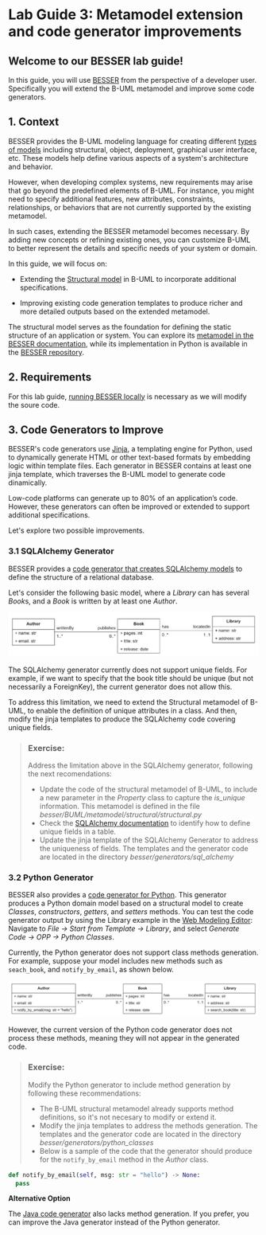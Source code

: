 # Lab Guide 3: Metamodel extension and code generator improvements

## Welcome to our BESSER lab guide!

In this guide, you will use [BESSER](https://github.com/BESSER-PEARL/BESSER.git) from the perspective of a developer user. Specifically you will extend the B-UML metamodel and improve some code generators.

## 1. Context

BESSER provides the B-UML modeling language for creating different [types of models](https://besser.readthedocs.io/en/latest/buml_language/model_types.html) including structural, object, deployment, graphical user interface, etc. These models help define various aspects of a system's architecture and behavior.

However, when developing complex systems, new requirements may arise that go beyond the predefined elements of B-UML. For instance, you might need to specify additional features, new attributes, constraints, relationships, or behaviors that are not currently supported by the existing metamodel.

In such cases, extending the BESSER metamodel becomes necessary. By adding new concepts or refining existing ones, you can customize B-UML to better represent the details and specific needs of your system or domain.

In this guide, we will focus on:

- Extending the [Structural model](https://besser.readthedocs.io/en/latest/buml_language/model_types/structural.html) in B-UML to incorporate additional specifications.

- Improving existing code generation templates to produce richer and more detailed outputs based on the extended metamodel.

The structural model serves as the foundation for defining the static structure of an application or system. You can explore its [metamodel in the BESSER documentation](https://besser.readthedocs.io/en/latest/buml_language/model_types/structural.html), while its implementation in Python is available in the [BESSER repository](https://github.com/BESSER-PEARL/BESSER/blob/master/besser/BUML/metamodel/structural/structural.py).

## 2. Requirements

For this lab guide, [running BESSER locally](https://besser.readthedocs.io/en/latest/installation.html#running-besser-locally) is necessary as we will modify the soure code.

## 3. Code Generators to Improve

BESSER's code generators use [Jinja](https://jinja.palletsprojects.com/en/stable/), a templating engine for Python, used to dynamically generate HTML or other text-based formats by embedding logic within template files. Each generator in BESSER contains at least one jinja template, which traverses the B-UML model to generate code dinamically.

Low-code platforms can generate up to 80% of an application’s code. However, these generators can often be improved or extended to support additional specifications.

Let's explore two possible improvements.

### 3.1 SQLAlchemy Generator

BESSER provides a [code generator that creates SQLAlchemy models](https://besser.readthedocs.io/en/latest/generators/alchemy.html#) to define the structure of a relational database.

Let's consider the following basic model, where a *Library* can has several *Book*s, and a *Book* is written by at least one *Author*.

<div align="center">
  <img src="figs/library_model.png" alt="Example model domain" width="700"/>
</div>

The SQLAlchemy generator currently does not support unique fields. For example, if we want to specify that the book title should be unique (but not necessarily a ForeignKey), the current generator does not allow this.

To address this limitation, we need to extend the Structural metamodel of B-UML, to enable the definition of unique attributes in a class. And then, modify the jinja templates to produce the SQLAlchemy code covering unique fields.

> ### **Exercise:**
>
> Address the limitation above in the SQLAlchemy generator, following the next recomendations:
> - Update the code of the structural metamodel of B-UML, to include a new parameter in the *Property* class to capture the *is_unique* information. This metamodel is defined in the file *besser/BUML/metamodel/structural/structural.py*
> - Check the [SQLAlchemy documentation](https://docs.sqlalchemy.org/en/20/core/constraints.html) to identify how to define unique fields in a table.
> - Update the jinja template of the SQLAlchemy Generator to address the uniqueness of fields. The templates and the generator code are located in the directory *besser/generators/sql_alchemy*

### 3.2 Python Generator

BESSER also provides a [code generator for Python](https://besser.readthedocs.io/en/latest/generators/python.html). This generator produces a Python domain model based on a structural model to create *Classes*, *constructors*, *getters*, and *setters* methods. You can test the code generator output by using the Library example in the [Web Modeling Editor](https://editor.besser-pearl.org/): Navigate to *File -> Start from Template -> Library*, and select *Generate Code -> OPP -> Python Classes*.

Currently, the Python generator does not support class methods generation. For example, suppose your model includes new methods such as `seach_book`, and `notify_by_email`, as shown below.

<div align="center">
  <img src="figs/methods_model.png" alt="Library example with methods" width="700"/>
</div>

However, the current version of the Python code generator does not process these methods, meaning they will not appear in the generated code.

> ### **Exercise:**
>
> Modify the Python generator to include method generation by following these recommendations:
> - The B-UML structural metamodel already supports method definitions, so it's not necesary to modify or extend it.
> - Modify the jinja templates to address the methods generation. The templates and the generator code are located in the directory *besser/generators/python_classes*
> - Below is a sample of the code that the generator should produce for the `notify_by_email` method in the *Author* class.

```python
def notify_by_email(self, msg: str = "hello") -> None:
  pass
```

**Alternative Option**

The [Java code generator](https://besser.readthedocs.io/en/latest/generators/java.html) also lacks method generation. If you prefer, you can improve the Java generator instead of the Python generator.
